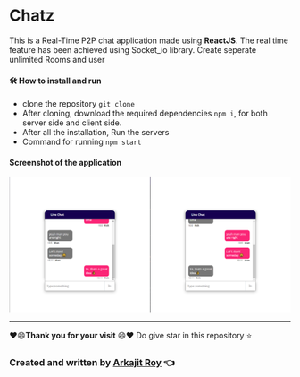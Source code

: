 # Chatz

This is a Real-Time P2P chat application made using **ReactJS**. The real time feature has been achieved using Socket_io library. Create seperate unlimited Rooms and user

#### 🛠 How to install and run

- clone the repository `git clone`
- After cloning, download the required dependencies `npm i`, for both server side and client side.
- After all the installation, Run the servers
- Command for running `npm start`

#### Screenshot of the application

![alt text](./demo.png)

---

:heart::smile:**Thank you for your visit** :smile::heart:
Do give star in this repository :star:

### Created and written by [Arkajit Roy](https://github.com/arkajitroy) :point_left:
